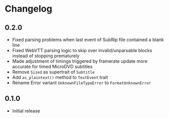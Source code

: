 # Changelog

## 0.2.0

- Fixed parsing problems when last event of SubRip file contained a blank line
- Fixed WebVTT parsing logic to skip over invalid/unparsable blocks instead of stopping prematurely
- Made adjustment of timings triggered by framerate update more accurate for timed MicroDVD subtitles
- Remove `Sized` as supertrait of `Subtitle`
- Add `as_plaintext()` method to `TextEvent` trait
- Rename Error variant `UnknownFileTypeError` to `FormatUnknownError`

## 0.1.0

- Initial release
